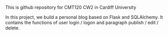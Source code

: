 This is github repository for CMT120 CW2 in Cardiff University

In this project, we build a personal blog based on Flask and SQLAlchemy. 
It contains the functions of user login / logon and paragraph publish / edit / delete.

